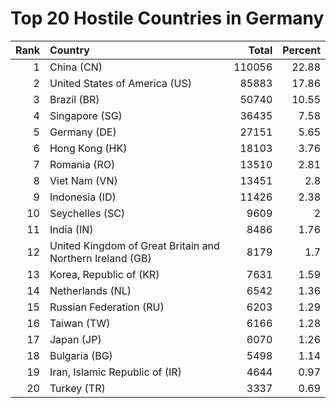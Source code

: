 # Top 20 Hostile Countries in Germany

| Rank | Country | Total | Percent |
| ---: | :------ | ----: | ------: |
| 1 | China (CN) | 110056 | 22.88 |
| 2 | United States of America (US) | 85883 | 17.86 |
| 3 | Brazil (BR) | 50740 | 10.55 |
| 4 | Singapore (SG) | 36435 | 7.58 |
| 5 | Germany (DE) | 27151 | 5.65 |
| 6 | Hong Kong (HK) | 18103 | 3.76 |
| 7 | Romania (RO) | 13510 | 2.81 |
| 8 | Viet Nam (VN) | 13451 | 2.8 |
| 9 | Indonesia (ID) | 11426 | 2.38 |
| 10 | Seychelles (SC) | 9609 | 2 |
| 11 | India (IN) | 8486 | 1.76 |
| 12 | United Kingdom of Great Britain and Northern Ireland (GB) | 8179 | 1.7 |
| 13 | Korea, Republic of (KR) | 7631 | 1.59 |
| 14 | Netherlands (NL) | 6542 | 1.36 |
| 15 | Russian Federation (RU) | 6203 | 1.29 |
| 16 | Taiwan (TW) | 6166 | 1.28 |
| 17 | Japan (JP) | 6070 | 1.26 |
| 18 | Bulgaria (BG) | 5498 | 1.14 |
| 19 | Iran, Islamic Republic of (IR) | 4644 | 0.97 |
| 20 | Turkey (TR) | 3337 | 0.69 |
